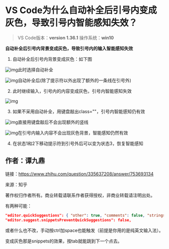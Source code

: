 # VS Code为什么自动补全后引号内变成灰色，导致引号内智能感知失效？

> VS Code版本：**version 1.36.1** 操作系统：**win10**

**自动补全后引号内背景变成灰色，导致引号内的输入智能感知失效**

1. 自动补全后引号内背景变成灰色：如下图

![img](https://pic2.zhimg.com/v2-6452992e66ad5df6120ee5aa83efaf59_b.jpg)此时选择自动补全

![img](https://pic4.zhimg.com/v2-3a4b607ba9df2d52adc10ab527667077_b.jpg)自动补全后(除了提示符以外出现了额外的一条线在引号外)

2. 此时继续输入，引号内的内容变成灰色，引号内智能感知失效

![img](https://pic1.zhimg.com/v2-2f359eecb33065ae1866782df6b3228c_b.jpg)

3. 如果不采用自动补全，用键盘敲出class=""，引号内智能感知仍有效

![img](https://pic4.zhimg.com/v2-2ec0ad643519b0936c4b82601cf9f643_b.jpg)直接用键盘敲后不会出现额外的竖线

![img](https://pic2.zhimg.com/v2-7bc39213a010ed5199e7823f86cb5ca5_b.jpg)在引号内输入内容不会出现灰色背景，智能感知仍然有效

4. 在状态1和2下移动提示符到引号外后可以变为状态3，恢复智能感知



## 作者：谭九鼎

链接：https://www.zhihu.com/question/335637208/answer/753693134

来源：知乎

著作权归作者所有。商业转载请联系作者获得授权，非商业转载请注明出处。

有两种可能：

```json
"editor.quickSuggestions": { "other": true, "comments": false, "strings": true },
"editor.suggest.snippetsPreventQuickSuggestions": false,
```

或者什么也不改，手动按ctrl加space也能触发（前提是你用的是纯英文输入法）。

变成灰色那是snippets的效果，按tab就能跳到下一个点去。